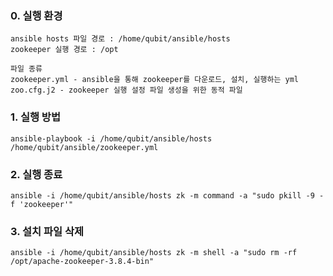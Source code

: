 ### 0. 실행 환경
```
ansible hosts 파일 경로 : /home/qubit/ansible/hosts
zookeeper 실행 경로 : /opt

파일 종류
zookeeper.yml - ansible을 통해 zookeeper를 다운로드, 설치, 실행하는 yml
zoo.cfg.j2 - zookeeper 실행 설정 파일 생성을 위한 동적 파일
```

### 1. 실행 방법
```
ansible-playbook -i /home/qubit/ansible/hosts /home/qubit/ansible/zookeeper.yml
```

### 2. 실행 종료
```
ansible -i /home/qubit/ansible/hosts zk -m command -a "sudo pkill -9 -f 'zookeeper'"
```

### 3. 설치 파일 삭제
```
ansible -i /home/qubit/ansible/hosts zk -m shell -a "sudo rm -rf /opt/apache-zookeeper-3.8.4-bin"
```
